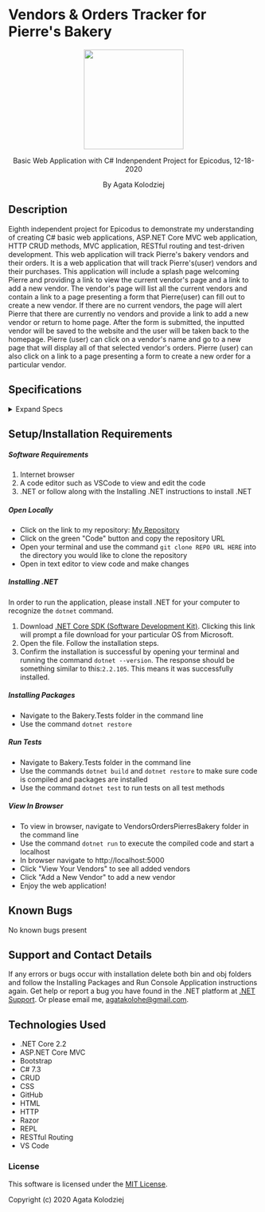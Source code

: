 # Vendors & Orders Tracker for Pierre's Bakery

<div align="center">
<img src="https://github.com/agatakolohe.png" width="200px" height="auto" >
</div>
<p align="center">Basic Web Application with C# Indenpendent Project for Epicodus, 12-18-2020</p>
<p align="center"> By Agata Kolodziej</p>

## Description

Eighth independent project for Epicodus to demonstrate my understanding of creating C# basic web applications, ASP.NET Core MVC web application, HTTP CRUD methods, MVC application, RESTful routing and test-driven development. This web application will track Pierre's bakery vendors and their orders. It is a web application that will track Pierre's(user) vendors and their purchases. This application will include a splash page welcoming Pierre and providing a link to view the current vendor's page and a link to add a new vendor. The vendor's page will list all the current vendors and contain a link to a page presenting a form that Pierre(user) can fill out to create a new vendor. If there are no current vendors, the page will alert Pierre that there are currently no vendors and provide a link to add a new vendor or return to home page. After the form is submitted, the inputted vendor will be saved to the website and the user will be taken back to the homepage. Pierre (user) can click on a vendor's name and go to a new page that will display all of that selected vendor's orders. Pierre (user) can also click on a link to a page presenting a form to create a new order for a particular vendor.

## Specifications

<details>
  <summary>Expand Specs</summary>

### Describe: Vendor()

| Test                                                        | Expect                                                |
| ----------------------------------------------------------- | ----------------------------------------------------- |
| It will instantiate a Vendor object with Vendor constructor | Vendor(string vendorName, string vendorDescription)   |
| It will assign a Vendor Id number to a Vendor               | Vendor(int vendorId).toEqual(1);                      |
| It will create a list of Vendor objects                     | vendorList = new List<Vendor> { vendor01, vendor02 }; |
| It will find specific vendor by Vendor Id                   | Vendor.Find(2).toEqual(vendor02);                     |
| It will associate order with vendor                         | vendor.AddOrder(order) order.Items.toEqual(order);    |

### Describe: Order()

| Test                                                       | Expect                                                             |
| ---------------------------------------------------------- | ------------------------------------------------------------------ |
| It will instantiate an Order object with Order constructor | Order(string orderTitle, string orderDescription, int orderPrice)  |
| It will get the current date for OrderDate                 | order.GetOrderDate() order.OrderDate("Friday, December 18, 2020";) |
| It will assign an Order Id number to an Order              | Order(int orderId).toEqual(1);                                     |
| It will create a list of Order objects                     | orderList = new List<Order> { order01, order02 };                  |
| It will find specific order by Order Id                    | Order.Find(2).toEqual(order02);                                    |

</details>

## Setup/Installation Requirements

##### Software Requirements

1. Internet browser
2. A code editor such as VSCode to view and edit the code
3. .NET or follow along with the Installing .NET instructions to install .NET

##### Open Locally

- Click on the link to my repository: [My Repository](https://github.com/agatakolohe/Vendors-Orders-PierresBakery.Solution.git)
- Click on the green "Code" button and copy the repository URL
- Open your terminal and use the command `git clone REPO URL HERE` into the directory you would like to clone the repository
- Open in text editor to view code and make changes

##### Installing .NET

In order to run the application, please install .NET for your computer to recognize the `dotnet` command.

1. Download [.NET Core SDK (Software Development Kit)](https://dotnet.microsoft.com/download/thank-you/dotnet-sdk-2.2.106-macos-x64-installer). Clicking this link will prompt a file download for your particular OS from Microsoft.
2. Open the file. Follow the installation steps.
3. Confirm the installation is successful by opening your terminal and running the command `dotnet --version`. The response should be something similar to this:`2.2.105`. This means it was successfully installed.

##### Installing Packages

- Navigate to the Bakery.Tests folder in the command line
- Use the command `dotnet restore`

##### Run Tests

- Navigate to Bakery.Tests folder in the command line
- Use the commands `dotnet build` and `dotnet restore` to make sure code is compiled and packages are installed
- Use the command `dotnet test` to run tests on all test methods

##### View In Browser

- To view in browser, navigate to VendorsOrdersPierresBakery folder in the command line
- Use the command `dotnet run` to execute the compiled code and start a localhost
- In browser navigate to http://localhost:5000
- Click "View Your Vendors" to see all added vendors
- Click "Add a New Vendor" to add a new vendor
- Enjoy the web application!

## Known Bugs

No known bugs present

## Support and Contact Details

If any errors or bugs occur with installation delete both bin and obj folders and follow the Installing Packages and Run Console Application instructions again. Get help or report a bug you have found in the .NET platform at [.NET Support](https://dotnet.microsoft.com/platform/support). Or please email me, <agatakolohe@gmail.com>.

## Technologies Used

- .NET Core 2.2
- ASP.NET Core MVC
- Bootstrap
- C# 7.3
- CRUD
- CSS
- GitHub
- HTML
- HTTP
- Razor
- REPL
- RESTful Routing
- VS Code

### License

This software is licensed under the [MIT License](https://choosealicense.com/licenses/mit/).

Copyright (c) 2020 Agata Kolodziej
